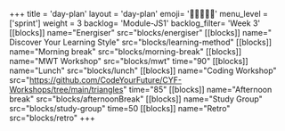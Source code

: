 +++
title = 'day-plan'
layout = 'day-plan'
emoji= '🧑🏽‍🤝‍🧑🏽'
menu_level = ['sprint']
weight = 3
backlog= 'Module-JS1'
backlog_filter= 'Week 3'
[[blocks]]
name="Energiser"
src="blocks/energiser"
[[blocks]]
name=" Discover Your Learning Style"
src="blocks/learning-method"
[[blocks]]
name="Morning break"
src="blocks/morning-break"
[[blocks]]
name="MWT Workshop"
src="blocks/mwt"
time="90"
[[blocks]]
name="Lunch"
src="blocks/lunch"
[[blocks]]
name="Coding Workshop"
src="https://github.com/CodeYourFuture/CYF-Workshops/tree/main/triangles"
time="85"
[[blocks]]
name="Afternoon break"
src="blocks/afternoonBreak"
[[blocks]]
name="Study Group"
src="blocks/study-group"
time=50
[[blocks]]
name="Retro"
src="blocks/retro"
+++
